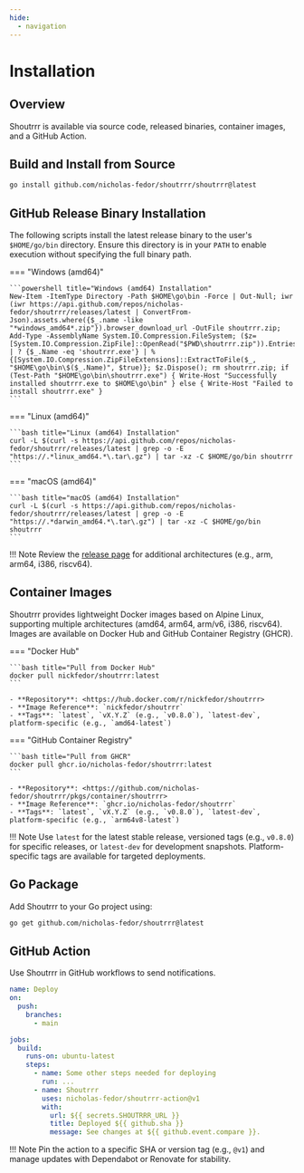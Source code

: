 ```yaml
---
hide:
  - navigation
---
```

# Installation

## Overview

Shoutrrr is available via source code, released binaries, container images, and a GitHub Action.

## Build and Install from Source

```bash title="Install from Source"
go install github.com/nicholas-fedor/shoutrrr/shoutrrr@latest
```

## GitHub Release Binary Installation

The following scripts install the latest release binary to the user's `$HOME/go/bin` directory. Ensure this directory is in your `PATH` to enable execution without specifying the full binary path.
<!-- markdownlint-disable -->
=== "Windows (amd64)"

    ```powershell title="Windows (amd64) Installation"
    New-Item -ItemType Directory -Path $HOME\go\bin -Force | Out-Null; iwr (iwr https://api.github.com/repos/nicholas-fedor/shoutrrr/releases/latest | ConvertFrom-Json).assets.where({$_.name -like "*windows_amd64*.zip"}).browser_download_url -OutFile shoutrrr.zip; Add-Type -AssemblyName System.IO.Compression.FileSystem; ($z=[System.IO.Compression.ZipFile]::OpenRead("$PWD\shoutrrr.zip")).Entries | ? {$_.Name -eq 'shoutrrr.exe'} | % {[System.IO.Compression.ZipFileExtensions]::ExtractToFile($_, "$HOME\go\bin\$($_.Name)", $true)}; $z.Dispose(); rm shoutrrr.zip; if (Test-Path "$HOME\go\bin\shoutrrr.exe") { Write-Host "Successfully installed shoutrrr.exe to $HOME\go\bin" } else { Write-Host "Failed to install shoutrrr.exe" }
    ```

=== "Linux (amd64)"

    ```bash title="Linux (amd64) Installation"
    curl -L $(curl -s https://api.github.com/repos/nicholas-fedor/shoutrrr/releases/latest | grep -o -E "https://.*linux_amd64.*\.tar\.gz") | tar -xz -C $HOME/go/bin shoutrrr
    ```

=== "macOS (amd64)"

    ```bash title="macOS (amd64) Installation"
    curl -L $(curl -s https://api.github.com/repos/nicholas-fedor/shoutrrr/releases/latest | grep -o -E "https://.*darwin_amd64.*\.tar\.gz") | tar -xz -C $HOME/go/bin shoutrrr
    ```
<!-- markdownlint-restore -->
!!! Note
    Review the [release page](https://github.com/nicholas-fedor/shoutrrr/releases) for additional architectures (e.g., arm, arm64, i386, riscv64).

## Container Images

Shoutrrr provides lightweight Docker images based on Alpine Linux, supporting multiple architectures (amd64, arm64, arm/v6, i386, riscv64). Images are available on Docker Hub and GitHub Container Registry (GHCR).
<!-- markdownlint-disable -->
=== "Docker Hub"

    ```bash title="Pull from Docker Hub"
    docker pull nickfedor/shoutrrr:latest
    ```

    - **Repository**: <https://hub.docker.com/r/nickfedor/shoutrrr>
    - **Image Reference**: `nickfedor/shoutrrr`
    - **Tags**: `latest`, `vX.Y.Z` (e.g., `v0.8.0`), `latest-dev`, platform-specific (e.g., `amd64-latest`)

=== "GitHub Container Registry"

    ```bash title="Pull from GHCR"
    docker pull ghcr.io/nicholas-fedor/shoutrrr:latest
    ```

    - **Repository**: <https://github.com/nicholas-fedor/shoutrrr/pkgs/container/shoutrrr>
    - **Image Reference**: `ghcr.io/nicholas-fedor/shoutrrr`
    - **Tags**: `latest`, `vX.Y.Z` (e.g., `v0.8.0`), `latest-dev`, platform-specific (e.g., `arm64v8-latest`)
<!-- markdownlint-restore -->
!!! Note
    Use `latest` for the latest stable release, versioned tags (e.g., `v0.8.0`) for specific releases, or `latest-dev` for development snapshots. Platform-specific tags are available for targeted deployments.

## Go Package

Add Shoutrrr to your Go project using:

```bash title="Add Go Package"
go get github.com/nicholas-fedor/shoutrrr@latest
```

## GitHub Action

Use Shoutrrr in GitHub workflows to send notifications.

```yaml title="Example GitHub Workflow with Shoutrrr"
name: Deploy
on:
  push:
    branches:
      - main

jobs:
  build:
    runs-on: ubuntu-latest
    steps:
      - name: Some other steps needed for deploying
        run: ...
      - name: Shoutrrr
        uses: nicholas-fedor/shoutrrr-action@v1
        with:
          url: ${{ secrets.SHOUTRRR_URL }}
          title: Deployed ${{ github.sha }}
          message: See changes at ${{ github.event.compare }}.
```

!!! Note
    Pin the action to a specific SHA or version tag (e.g., `@v1`) and manage updates with Dependabot or Renovate for stability.
